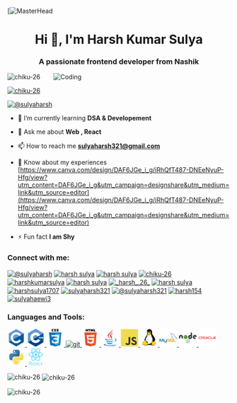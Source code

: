 [![MasterHead](https://user-images.githubusercontent.com/74038190/225813708-98b745f2-7d22-48cf-9150-083f1b00d6c9.gif)
<h1 align="center">Hi 👋, I'm Harsh Kumar Sulya</h1>
<h3 align="center">A passionate frontend developer from Nashik</h3>
<img align="right" alt="Coding" width="400" src="https://user-images.githubusercontent.com/69011963/137184767-79a13ec7-1bb3-4341-a6da-3a149c9c159a.gif">

<p align="left"> <img src="https://komarev.com/ghpvc/?username=chiku-26&label=Profile%20views&color=0e75b6&style=flat" alt="chiku-26" /> </p>

<p align="left"> <a href="https://github.com/ryo-ma/github-profile-trophy"><img src="https://github-profile-trophy.vercel.app/?username=chiku-26" alt="chiku-26" /></a> </p>

<p align="left"> <a href="https://twitter.com/@sulyaharsh" target="blank"><img src="https://img.shields.io/twitter/follow/@sulyaharsh?logo=twitter&style=for-the-badge" alt="@sulyaharsh" /></a> </p>

- 🌱 I’m currently learning **DSA & Developement**

- 💬 Ask me about **Web , React**

- 📫 How to reach me **sulyaharsh321@gmail.com**

- 📄 Know about my experiences [https://www.canva.com/design/DAF6JGe_i_g/iRhQfT487-DNEeNyuP-Hfg/view?utm_content=DAF6JGe_i_g&utm_campaign=designshare&utm_medium=link&utm_source=editor](https://www.canva.com/design/DAF6JGe_i_g/iRhQfT487-DNEeNyuP-Hfg/view?utm_content=DAF6JGe_i_g&utm_campaign=designshare&utm_medium=link&utm_source=editor)

- ⚡ Fun fact **I am Shy**

<h3 align="left">Connect with me:</h3>
<p align="left">
<a href="https://twitter.com/@sulyaharsh" target="blank"><img align="center" src="https://raw.githubusercontent.com/rahuldkjain/github-profile-readme-generator/master/src/images/icons/Social/twitter.svg" alt="@sulyaharsh" height="30" width="40" /></a>
<a href="https://linkedin.com/in/harsh sulya" target="blank"><img align="center" src="https://raw.githubusercontent.com/rahuldkjain/github-profile-readme-generator/master/src/images/icons/Social/linked-in-alt.svg" alt="harsh sulya" height="30" width="40" /></a>
<a href="https://stackoverflow.com/users/harsh sulya" target="blank"><img align="center" src="https://raw.githubusercontent.com/rahuldkjain/github-profile-readme-generator/master/src/images/icons/Social/stack-overflow.svg" alt="harsh sulya" height="30" width="40" /></a>
<a href="https://codesandbox.com/chiku-26" target="blank"><img align="center" src="https://raw.githubusercontent.com/rahuldkjain/github-profile-readme-generator/master/src/images/icons/Social/codesandbox.svg" alt="chiku-26" height="30" width="40" /></a>
<a href="https://kaggle.com/harshkumarsulya" target="blank"><img align="center" src="https://raw.githubusercontent.com/rahuldkjain/github-profile-readme-generator/master/src/images/icons/Social/kaggle.svg" alt="harshkumarsulya" height="30" width="40" /></a>
<a href="https://fb.com/harsh sulya" target="blank"><img align="center" src="https://raw.githubusercontent.com/rahuldkjain/github-profile-readme-generator/master/src/images/icons/Social/facebook.svg" alt="harsh sulya" height="30" width="40" /></a>
<a href="https://instagram.com/_harsh_.26_" target="blank"><img align="center" src="https://raw.githubusercontent.com/rahuldkjain/github-profile-readme-generator/master/src/images/icons/Social/instagram.svg" alt="_harsh_.26_" height="30" width="40" /></a>
<a href="https://medium.com/harsh sulya" target="blank"><img align="center" src="https://raw.githubusercontent.com/rahuldkjain/github-profile-readme-generator/master/src/images/icons/Social/medium.svg" alt="harsh sulya" height="30" width="40" /></a>
<a href="https://www.youtube.com/c/harshsulya1707" target="blank"><img align="center" src="https://raw.githubusercontent.com/rahuldkjain/github-profile-readme-generator/master/src/images/icons/Social/youtube.svg" alt="harshsulya1707" height="30" width="40" /></a>
<a href="https://www.codechef.com/users/sulyaharsh321" target="blank"><img align="center" src="https://cdn.jsdelivr.net/npm/simple-icons@3.1.0/icons/codechef.svg" alt="sulyaharsh321" height="30" width="40" /></a>
<a href="https://www.hackerrank.com/@sulyaharsh321" target="blank"><img align="center" src="https://raw.githubusercontent.com/rahuldkjain/github-profile-readme-generator/master/src/images/icons/Social/hackerrank.svg" alt="@sulyaharsh321" height="30" width="40" /></a>
<a href="https://www.leetcode.com/harsh154" target="blank"><img align="center" src="https://raw.githubusercontent.com/rahuldkjain/github-profile-readme-generator/master/src/images/icons/Social/leet-code.svg" alt="harsh154" height="30" width="40" /></a>
<a href="https://auth.geeksforgeeks.org/user/sulyahaewi3" target="blank"><img align="center" src="https://raw.githubusercontent.com/rahuldkjain/github-profile-readme-generator/master/src/images/icons/Social/geeks-for-geeks.svg" alt="sulyahaewi3" height="30" width="40" /></a>
</p>

<h3 align="left">Languages and Tools:</h3>
<p align="left"> <a href="https://www.cprogramming.com/" target="_blank" rel="noreferrer"> <img src="https://raw.githubusercontent.com/devicons/devicon/master/icons/c/c-original.svg" alt="c" width="40" height="40"/> </a> <a href="https://www.w3schools.com/cpp/" target="_blank" rel="noreferrer"> <img src="https://raw.githubusercontent.com/devicons/devicon/master/icons/cplusplus/cplusplus-original.svg" alt="cplusplus" width="40" height="40"/> </a> <a href="https://www.w3schools.com/css/" target="_blank" rel="noreferrer"> <img src="https://raw.githubusercontent.com/devicons/devicon/master/icons/css3/css3-original-wordmark.svg" alt="css3" width="40" height="40"/> </a> <a href="https://git-scm.com/" target="_blank" rel="noreferrer"> <img src="https://www.vectorlogo.zone/logos/git-scm/git-scm-icon.svg" alt="git" width="40" height="40"/> </a> <a href="https://www.w3.org/html/" target="_blank" rel="noreferrer"> <img src="https://raw.githubusercontent.com/devicons/devicon/master/icons/html5/html5-original-wordmark.svg" alt="html5" width="40" height="40"/> </a> <a href="https://www.java.com" target="_blank" rel="noreferrer"> <img src="https://raw.githubusercontent.com/devicons/devicon/master/icons/java/java-original.svg" alt="java" width="40" height="40"/> </a> <a href="https://developer.mozilla.org/en-US/docs/Web/JavaScript" target="_blank" rel="noreferrer"> <img src="https://raw.githubusercontent.com/devicons/devicon/master/icons/javascript/javascript-original.svg" alt="javascript" width="40" height="40"/> </a> <a href="https://www.linux.org/" target="_blank" rel="noreferrer"> <img src="https://raw.githubusercontent.com/devicons/devicon/master/icons/linux/linux-original.svg" alt="linux" width="40" height="40"/> </a> <a href="https://www.mysql.com/" target="_blank" rel="noreferrer"> <img src="https://raw.githubusercontent.com/devicons/devicon/master/icons/mysql/mysql-original-wordmark.svg" alt="mysql" width="40" height="40"/> </a> <a href="https://nodejs.org" target="_blank" rel="noreferrer"> <img src="https://raw.githubusercontent.com/devicons/devicon/master/icons/nodejs/nodejs-original-wordmark.svg" alt="nodejs" width="40" height="40"/> </a> <a href="https://www.oracle.com/" target="_blank" rel="noreferrer"> <img src="https://raw.githubusercontent.com/devicons/devicon/master/icons/oracle/oracle-original.svg" alt="oracle" width="40" height="40"/> </a> <a href="https://www.python.org" target="_blank" rel="noreferrer"> <img src="https://raw.githubusercontent.com/devicons/devicon/master/icons/python/python-original.svg" alt="python" width="40" height="40"/> </a> <a href="https://reactjs.org/" target="_blank" rel="noreferrer"> <img src="https://raw.githubusercontent.com/devicons/devicon/master/icons/react/react-original-wordmark.svg" alt="react" width="40" height="40"/> </a> </p>

<p><img align="left" src="https://github-readme-stats.vercel.app/api/top-langs?username=chiku-26&show_icons=true&locale=en&layout=compact" alt="chiku-26" /></p>

<p>&nbsp;<img align="center" src="https://github-readme-stats.vercel.app/api?username=chiku-26&show_icons=true&locale=en" alt="chiku-26" /></p>

<p><img align="center" src="https://github-readme-streak-stats.herokuapp.com/?user=chiku-26&" alt="chiku-26" /></p>
